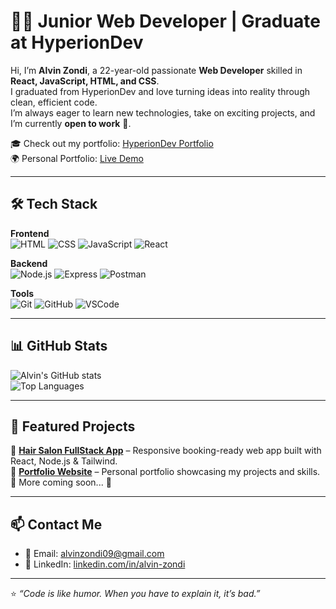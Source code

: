 # 👨‍💻 Junior Web Developer | Graduate at HyperionDev

Hi, I’m **Alvin Zondi**, a 22-year-old passionate **Web Developer** skilled in **React, JavaScript, HTML, and CSS**.  
I graduated from HyperionDev and love turning ideas into reality through clean, efficient code.  
I’m always eager to learn new technologies, take on exciting projects, and I’m currently **open to work** 🚀.

🎓 Check out my portfolio: [HyperionDev Portfolio](https://www.hyperiondev.com/portfolio/108878/)  
🌍 Personal Portfolio: [Live Demo](https://new-portfolio-one-brown.vercel.app/)

---

## 🛠️ Tech Stack

**Frontend**  
![HTML](https://img.shields.io/badge/HTML5-E34F26?style=for-the-badge&logo=html5&logoColor=white)
![CSS](https://img.shields.io/badge/CSS3-1572B6?style=for-the-badge&logo=css3&logoColor=white)
![JavaScript](https://img.shields.io/badge/JavaScript-323330?style=for-the-badge&logo=javascript&logoColor=F7DF1E)
![React](https://img.shields.io/badge/React-20232A?style=for-the-badge&logo=react&logoColor=61DAFB)

**Backend**  
![Node.js](https://img.shields.io/badge/Node.js-43853D?style=for-the-badge&logo=node.js&logoColor=white)
![Express](https://img.shields.io/badge/Express.js-404D59?style=for-the-badge)
![Postman](https://img.shields.io/badge/Postman-FF6C37?style=for-the-badge&logo=postman&logoColor=white)

**Tools**  
![Git](https://img.shields.io/badge/Git-F05032?style=for-the-badge&logo=git&logoColor=white)
![GitHub](https://img.shields.io/badge/GitHub-100000?style=for-the-badge&logo=github&logoColor=white)
![VSCode](https://img.shields.io/badge/VSCode-0078d7?style=for-the-badge&logo=visual-studio-code&logoColor=white)

---

## 📊 GitHub Stats

![Alvin's GitHub stats](https://github-readme-stats.vercel.app/api?username=Alvinza&show_icons=true&theme=radical)  
![Top Languages](https://github-readme-stats.vercel.app/api/top-langs/?username=Alvinza&layout=compact&theme=radical)

---

## 📌 Featured Projects

🔹 [**Hair Salon FullStack App**](https://github.com/Alvinza/Hair-Salon-FullStack) – Responsive booking-ready web app built with React, Node.js & Tailwind.  
🔹 [**Portfolio Website**](https://github.com/Alvinza/newPortfolio) – Personal portfolio showcasing my projects and skills.  
🔹 More coming soon... 🚀

---

## 📫 Contact Me

- 📧 Email: [alvinzondi09@gmail.com](mailto:alvinzondi09@gmail.com)  
- 💼 LinkedIn: [linkedin.com/in/alvin-zondi](https://www.linkedin.com/in/alvin-zondi/)  

---

⭐️ *“Code is like humor. When you have to explain it, it’s bad.”*  

